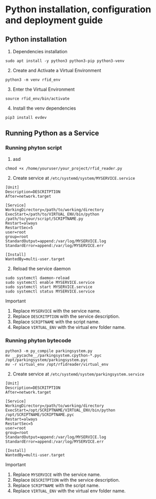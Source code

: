 # Python installation, configuration and deployment guide

## Python installation

1. Dependencies installation

```
sudo apt install -y python3 python3-pip python3-venv
```

2. Create and Activate a Virtual Environment

```
python3 -m venv rfid_env
```

3. Enter the Virtual Environment

```
source rfid_env/bin/activate
```

4. Install the venv dependencies

```
pip3 install evdev
```

## Running Python as a Service

### Running phyton script

1. asd

```
chmod +x /home/youruser/your_project/rfid_reader.py
```

2. Create service at `/etc/systemd/system/MYSERVICE.service`

```
[Unit]
Description=DESCRITPTION
After=network.target

[Service]
WorkingDirectory=/path/to/working/directory
ExecStart=/path/to/VIRTUAL_ENV/bin/python /path/to/your/script/SCRIPTNAME.py
Restart=always
RestartSec=5
user=root
group=root
StandardOutput=append:/var/log/MYSERVICE.log
StandardError=append:/var/log/MYSERVICE.err

[Install]
WantedBy=multi-user.target
```

2. Reload the service daemon

```
sudo systemctl daemon-reload
sudo systemctl enable MYSERVICE.service
sudo systemctl start MYSERVICE.service
sudo systemctl status MYSERVICE.service
```

> [!IMPORTANT]
>
> 1. Replace `MYSERVICE` with the service name.
> 2. Replace `DESCRITPTION` with the service description.
> 3. Replace `SCRIPTNAME` with the script name.
> 4. Replace `VIRTUAL_ENV` with the virtual env folder name.

### Running phyton bytecode

```
python3 -m py_compile parkingsystem.py
mv __pycache__/parkingsystem.cpython-*.pyc /opt/parkingsystem/parkingsystem.pyc
mv -r virtual_env /opt/rfidreader/virtual_env
```

2. Create service at `/etc/systemd/system/parkingsystem.service`

```
[Unit]
Description=DESCRITPTION
After=network.target

[Service]
WorkingDirectory=/path/to/working/directory
ExecStart=/opt/SCRIPTNAME/VIRTUAL_ENV/bin/python /opt/SCRIPTNAME/SCRIPTNAME.pyc
Restart=always
RestartSec=5
user=root
group=root
StandardOutput=append:/var/log/MYSERVICE.log
StandardError=append:/var/log/MYSERVICE.err

[Install]
WantedBy=multi-user.target

```

> [!IMPORTANT]
>
> 1. Replace `MYSERVICE` with the service name.
> 2. Replace `DESCRITPTION` with the service description.
> 3. Replace `SCRIPTNAME` with the script name.
> 4. Replace `VIRTUAL_ENV` with the virtual env folder name.
